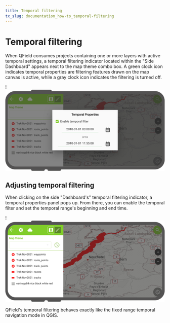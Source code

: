 ```yaml
---
title: Temporal filtering
tx_slug: documentation_how-to_temporal-filtering
---
```


# Temporal filtering

When QField consumes projects containing one or more layers with active temporal settings, a temporal filtering indicator located within the "Side  Dashboard" appears next to the map theme combo box.
A green clock icon indicates temporal properties are filtering features drawn on the map canvas is active, while a gray clock icon indicates the filtering is turned off.

!![](../assets/images/temporal-properties.png)

## Adjusting temporal filtering

When clicking on the side "Dashboard's" temporal filtering indicator, a temporal properties panel pops up.
From there, you can enable the temporal filter and set the temporal range's beginning and end time.

!![](../assets/images/temporal-filtering-indicator.png)

QField's temporal filtering behaves exactly like the fixed range temporal navigation mode in QGIS.
